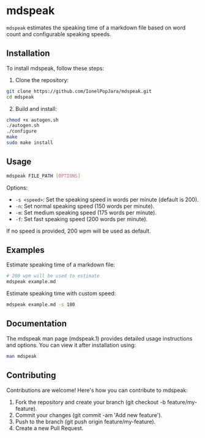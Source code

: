 # mdspeak

`mdspeak` estimates the speaking time of a markdown file based on word count and configurable speaking speeds.

## Installation

To install mdspeak, follow these steps:

1. Clone the repository:

```bash
git clone https://github.com/IonelPopJara/mdspeak.git
cd mdspeak
```

2. Build and install:

```bash
chmod +x autogen.sh
./autogen.sh
./configure
make
sudo make install
```

## Usage

```bash
mdspeak FILE_PATH [OPTIONS]
```

Options:

* `-s <speed>`: Set the speaking speed in words per minute (default is 200).
* `-n`: Set normal speaking speed (150 words per minute).
* `-m`: Set medium speaking speed (175 words per minute).
* `-f`: Set fast speaking speed (200 words per minute).

If no speed is provided, 200 wpm will be used as default.

## Examples

Estimate speaking time of a markdown file:

```bash
# 200 wpm will be used to estimate
mdspeak example.md
```

Estimate speaking time with custom speed:

```bash
mdspeak example.md -s 180
```

## Documentation

The mdspeak man page (mdspeak.1) provides detailed usage instructions and options. You can view it after installation using:

```bash
man mdspeak
```

## Contributing

Contributions are welcome! Here's how you can contribute to mdspeak:

1. Fork the repository and create your branch (git checkout -b feature/my-feature).
2. Commit your changes (git commit -am 'Add new feature').
3. Push to the branch (git push origin feature/my-feature).
4. Create a new Pull Request.

